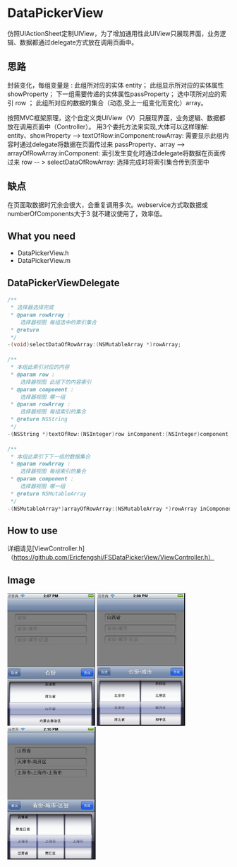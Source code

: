 DataPickerView
===========

仿照UIActionSheet定制UIView，为了增加通用性此UIView只展现界面，业务逻辑、数据都通过delegate方式放在调用页面中。

思路
---
封装变化，每组变量是 :
此组所对应的实体 entity；
此组显示所对应的实体属性showProperty；
下一组需要传递的实体属性passProperty；
选中项所对应的索引 row ；
此组所对应的数据的集合（动态,受上一组变化而变化）array。

按照MVC框架原理，这个自定义类UIView（V）只展现界面，业务逻辑、数据都放在调用页面中（Controller）。
用3个委托方法来实现,大体可以这样理解:
entity、showProperty --> textOfRow:inComponent:rowArray: 需要显示此组内容时通过delegate将数据在页面传过来
passProperty、array --> arrayOfRowArray:inComponent: 索引发生变化时通过delegate将数据在页面传过来
row -- > selectDataOfRowArray: 选择完成时将索引集合传到页面中

缺点
---
在页面取数据时冗余会很大，会重复调用多次。webservice方式取数据或numberOfComponents大于3 就不建议使用了，效率低。

What you need
---
* DataPickerView.h
* DataPickerView.m

DataPickerViewDelegate
---  

```objective-c
/**
 * 选择器选择完成
 * @param rowArray :
    选择器视图 每组选中的索引集合
 * @return
 */
-(void)selectDataOfRowArray:(NSMutableArray *)rowArray;

/**
 * 本组此索引对应的内容
 * @param row :
    选择器视图 此组下的内容索引
 * @param component :
    选择器视图 哪一组
 * @param rowArray :
    选择器视图 每组索引的集合
 * @return NSString
 */
-(NSString *)textOfRow:(NSInteger)row inComponent:(NSInteger)component rowArray:(NSMutableArray *)rowArray;

/**
 * 本组此索引下下一组的数据集合
 * @param rowArray :
    选择器视图 每组索引的集合
 * @param component :
    选择器视图 哪一组
 * @return NSMutableArray
 */
-(NSMutableArray*)arrayOfRowArray:(NSMutableArray *)rowArray inComponent:(NSInteger)component;

```

How to use
---  
详细请见[ViewController.h]（https://github.com/Ericfengshi/FSDataPickerView/ViewController.h）

Image
---  
<img src="result1.png" height=300>
<img src="result2.png" height=300>
<img src="result3.png" height=300>
